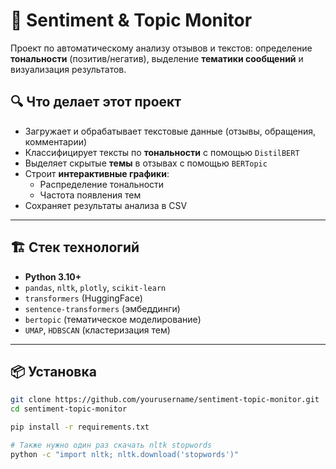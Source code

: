 # 🧠 Sentiment & Topic Monitor

Проект по автоматическому анализу отзывов и текстов: определение **тональности** (позитив/негатив), выделение **тематики сообщений** и визуализация результатов.

## 🔍 Что делает этот проект

- Загружает и обрабатывает текстовые данные (отзывы, обращения, комментарии)
- Классифицирует тексты по **тональности** с помощью `DistilBERT`
- Выделяет скрытые **темы** в отзывах с помощью `BERTopic`
- Строит **интерактивные графики**:
  - Распределение тональности
  - Частота появления тем
- Сохраняет результаты анализа в CSV

---

## 🏗 Стек технологий

- **Python 3.10+**
- `pandas`, `nltk`, `plotly`, `scikit-learn`
- `transformers` (HuggingFace)
- `sentence-transformers` (эмбеддинги)
- `bertopic` (тематическое моделирование)
- `UMAP`, `HDBSCAN` (кластеризация тем)

---

## 📦 Установка

```bash
git clone https://github.com/yourusername/sentiment-topic-monitor.git
cd sentiment-topic-monitor

pip install -r requirements.txt

# Также нужно один раз скачать nltk stopwords
python -c "import nltk; nltk.download('stopwords')"
